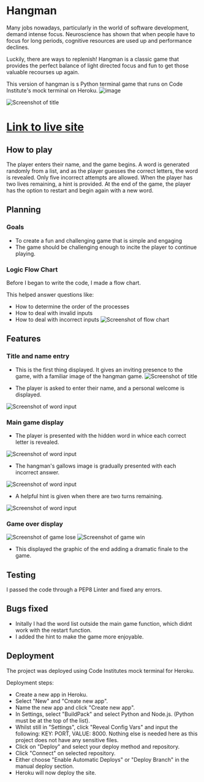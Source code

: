 # Hangman


Many jobs nowadays, particularly in the world of software development, demand intense focus. Neuroscience has shown that when people have to focus
for long periods, cognitive resources are used up and performance declines. 

Luckily, there are ways to replenish! 
Hangman is a classic game that provides the perfect balance of light directed focus and fun to get those valuable recourses up again. 

This version of hangman is s Python terminal game that runs on Code Institute's mock terminal on Heroku.
![image](https://github.com/AndrewHyland757/hangman-game/assets/119887032/cb91f3e5-b43e-4593-b554-db8c9417d192)



![Screenshot of title](assets/images/responsive.jpg)



# [Link to live site](https://hangman-agame-app.herokuapp.com)
## How to play


The player enters their name, and the game begins. A word is generated randomly from a list, and as the player
guesses the correct letters, the word is revealed. Only five incorrect attempts are allowed. When the player
has two lives remaining, a hint is provided. At the end of the game, the player has the option to restart
and begin again with a new word.



## Planning


### Goals


* To create a fun and challenging game that is simple and engaging
* The game should be challenging enough to incite the player to continue playing.


### Logic Flow Chart


Before I began to write the code, I made a flow chart.


This helped answer questions like:


* How to determine the order of the processes
* How to deal with invalid inputs
* How to deal with incorrect inputs
![Screenshot of flow chart](assets/images/flow_chart.jpg)



## Features


### Title and name entry


* This is the first thing displayed. It gives an inviting presence to the game, with a familiar image of the hangman game.
![Screenshot of title](assets/images/title.jpg)


* The player is asked to enter their name, and a personal welcome is displayed.

![Screenshot of word input](assets/images/welcome.jpg)


### Main game display
* The player is presented with the hidden word in whice each correct letter is revealed.


![Screenshot of word input](assets/images/guess.jpg)


* The hangman's gallows image is gradually presented with each incorrect answer.


![Screenshot of word input](assets/images/incorrect_image.jpg)


* A helpful hint is given when there are two turns remaining.


![Screenshot of word input](assets/images/hint.jpg)


### Game over display
![Screenshot of game lose](assets/images/lose.jpg)
![Screenshot of game win](assets/images/win.jpg)
* This displayed the graphic of the end adding a dramatic finale to the game.


## Testing


I passed the code through a PEP8 Linter and fixed any errors.

## Bugs fixed

* Initally I had the word list outside the main game function, which didnt work with the restart function. 
* I added the hint to make the game more enjoyable. 


## Deployment


The project was deployed using Code Institutes mock terminal for Heroku.


Deployment steps:
* Create a new app in Heroku.
* Select "New" and "Create new app".
* Name the new app and click "Create new app".
* In Settings, select "BuildPack" and select Python and Node.js. (Python must be at the top of the list).
* Whilst still in "Settings", click "Reveal Config Vars" and input the following: KEY: PORT, VALUE: 8000. Nothing else is needed here as this project does not have any sensitive files.
* Click on "Deploy" and select your deploy method and repository.
* Click "Connect" on selected repository.
* Either choose "Enable Automatic Deploys" or "Deploy Branch" in the manual deploy section.
* Heroku will now deploy the site.





